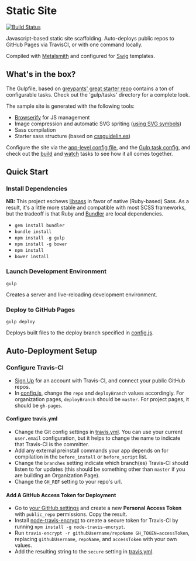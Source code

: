 # Static Site

[![Build Status](https://travis-ci.org/jonlong/static-site.svg?branch=master)](https://travis-ci.org/jonlong/static-site)

Javascript-based static site scaffolding. Auto-deploys public repos to GitHub Pages via TravisCI, or with one command locally.

Compiled with [Metalsmith](https://github.com/segmentio/metalsmith) and configured for [Swig](https://github.com/paularmstrong/swig/) templates.

## What's in the box?

The Gulpfile, based on [greypants' great starter repo](https://github.com/greypants/gulp-starter/) contains a ton of configurable tasks. Check out the 'gulp/tasks' directory for a complete look.

The sample site is generated with the following tools: 

- [Browserify](http://browserify.org/) for JS management
- Image compression and automatic SVG spriting ([using SVG symbols](http://css-tricks.com/svg-symbol-good-choice-icons/))
- Sass compilation
- Starter sass structure (based on [cssguidelin.es](cssguidelin.es))

Configure the site via the [app-level config file](https://github.com/jonlong/static-site/blob/master/config.js), and the [Gulp task config](https://github.com/jonlong/static-site/blob/master/gulp/config.js), and check out the [build](https://github.com/jonlong/static-site/blob/master/gulp/tasks/build.js) and [watch](https://github.com/jonlong/static-site/blob/master/gulp/tasks/watch.js) tasks to see how it all comes together.

## Quick Start

### Install Dependencies

**NB:** This project eschews [libsass](github.com/sass/libsass) in favor of native (Ruby-based) Sass. As a result, it's a little more stable and compatible with most SCSS frameworks, but the tradeoff is that Ruby and [Bundler](bundler.io) are local dependencies.

- `gem install bundler`
- `bundle install`
- `npm install -g gulp`
- `npm install -g bower`
- `npm install`
- `bower install`

### Launch Development Environment

`gulp`

Creates a server and live-reloading development environment.

### Deploy to GitHub Pages

`gulp deploy`

Deploys built files to the deploy branch specified in [config.js](https://github.com/jonlong/static-site/blob/master/config.js).

## Auto-Deployment Setup

### Configure Travis-CI

- [Sign Up](https://travis-ci.org/) for an account with Travis-CI, and connect your public GitHub repos.
- In [config.js](https://github.com/jonlong/static-site/blob/master/config.js), change the `repo` and `deployBranch` values accordingly. For organization pages, `deployBranch` should be `master`. For project pages, it should be `gh-pages`.

#### Configure travis.yml

- Change the Git config settings in [travis.yml](https://github.com/jonlong/static-site/blob/master/.travis.yml). You can use your current `user.email` configuration, but it helps to change the name to indicate that Travis-CI is the committer.
- Add any external preinstall commands your app depends on for compilation in the `before_install` or `before_script` list.
- Change the `branches` setting indicate which branch(es) Travis-CI should listen to for updates (this should be something other than `master` if you are building an Organization Page).
- Change the `GH_REF` setting to your repo's url.

#### Add A GitHub Access Token for Deployment

- Go to [your GitHub settings](https://github.com/settings/applications) and create a new **Personal Access Token** with `public_repo` permissions. Copy the result.
- Install [node-travis-encrypt](https://github.com/pwmckenna/node-travis-encrypt) to create a secure token for Travis-CI by running `npm install -g node-travis-encrypt`.
- Run `travis-encrypt -r githubUsername/repoName GH_TOKEN=accessToken`, replacing `githubUsername`, `repoName`, and `accessToken` with your own values.
- Add the resulting string to the `secure` setting in [travis.yml](https://github.com/jonlong/static-site/blob/master/.travis.yml).
